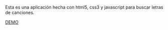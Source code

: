 Esta es una aplicación hecha con html5, css3 y javascript para buscar letras de canciones.

<a href="https://luisguzmanm.github.io/song-lyrics/">DEMO</a>
